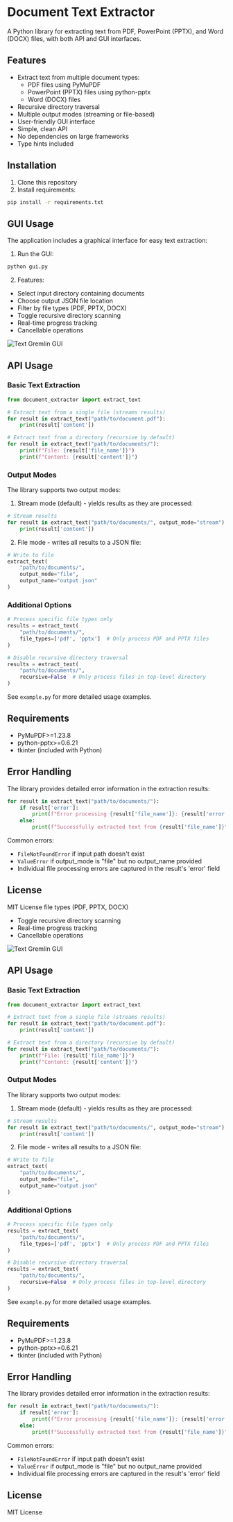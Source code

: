 # Document Text Extractor

A Python library for extracting text from PDF, PowerPoint (PPTX), and Word (DOCX) files, with both API and GUI interfaces.

## Features

- Extract text from multiple document types:
  - PDF files using PyMuPDF
  - PowerPoint (PPTX) files using python-pptx
  - Word (DOCX) files
- Recursive directory traversal
- Multiple output modes (streaming or file-based)
- User-friendly GUI interface
- Simple, clean API
- No dependencies on large frameworks
- Type hints included

## Installation

1. Clone this repository
2. Install requirements:
```bash
pip install -r requirements.txt
```

## GUI Usage

The application includes a graphical interface for easy text extraction:

1. Run the GUI:
```bash
python gui.py
```

2. Features:
- Select input directory containing documents
- Choose output JSON file location
- Filter by file types (PDF, PPTX, DOCX)
- Toggle recursive directory scanning
- Real-time progress tracking
- Cancellable operations

![Text Gremlin GUI](docs/gui.png)

## API Usage

### Basic Text Extraction

```python
from document_extractor import extract_text

# Extract text from a single file (streams results)
for result in extract_text("path/to/document.pdf"):
    print(result['content'])

# Extract text from a directory (recursive by default)
for result in extract_text("path/to/documents/"):
    print(f"File: {result['file_name']}")
    print(f"Content: {result['content']}")
```

### Output Modes

The library supports two output modes:

1. Stream mode (default) - yields results as they are processed:
```python
# Stream results
for result in extract_text("path/to/documents/", output_mode="stream"):
    print(result['content'])
```

2. File mode - writes all results to a JSON file:
```python
# Write to file
extract_text(
    "path/to/documents/",
    output_mode="file",
    output_name="output.json"
)
```

### Additional Options

```python
# Process specific file types only
results = extract_text(
    "path/to/documents/",
    file_types=['pdf', 'pptx']  # Only process PDF and PPTX files
)

# Disable recursive directory traversal
results = extract_text(
    "path/to/documents/",
    recursive=False  # Only process files in top-level directory
)
```

See `example.py` for more detailed usage examples.

## Requirements

- PyMuPDF>=1.23.8
- python-pptx>=0.6.21
- tkinter (included with Python)

## Error Handling

The library provides detailed error information in the extraction results:

```python
for result in extract_text("path/to/documents/"):
    if result['error']:
        print(f"Error processing {result['file_name']}: {result['error']}")
    else:
        print(f"Successfully extracted text from {result['file_name']}")
```

Common errors:
- `FileNotFoundError` if input path doesn't exist
- `ValueError` if output_mode is "file" but no output_name provided
- Individual file processing errors are captured in the result's 'error' field

## License

MIT License file types (PDF, PPTX, DOCX)
- Toggle recursive directory scanning
- Real-time progress tracking
- Cancellable operations

![Text Gremlin GUI](docs/gui.png)

## API Usage

### Basic Text Extraction

```python
from document_extractor import extract_text

# Extract text from a single file (streams results)
for result in extract_text("path/to/document.pdf"):
    print(result['content'])

# Extract text from a directory (recursive by default)
for result in extract_text("path/to/documents/"):
    print(f"File: {result['file_name']}")
    print(f"Content: {result['content']}")
```

### Output Modes

The library supports two output modes:

1. Stream mode (default) - yields results as they are processed:
```python
# Stream results
for result in extract_text("path/to/documents/", output_mode="stream"):
    print(result['content'])
```

2. File mode - writes all results to a JSON file:
```python
# Write to file
extract_text(
    "path/to/documents/",
    output_mode="file",
    output_name="output.json"
)
```

### Additional Options

```python
# Process specific file types only
results = extract_text(
    "path/to/documents/",
    file_types=['pdf', 'pptx']  # Only process PDF and PPTX files
)

# Disable recursive directory traversal
results = extract_text(
    "path/to/documents/",
    recursive=False  # Only process files in top-level directory
)
```

See `example.py` for more detailed usage examples.

## Requirements

- PyMuPDF>=1.23.8
- python-pptx>=0.6.21
- tkinter (included with Python)

## Error Handling

The library provides detailed error information in the extraction results:

```python
for result in extract_text("path/to/documents/"):
    if result['error']:
        print(f"Error processing {result['file_name']}: {result['error']}")
    else:
        print(f"Successfully extracted text from {result['file_name']}")
```

Common errors:
- `FileNotFoundError` if input path doesn't exist
- `ValueError` if output_mode is "file" but no output_name provided
- Individual file processing errors are captured in the result's 'error' field

## License

MIT License